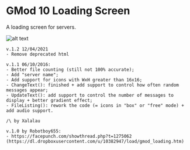 # GMod 10 Loading Screen

A loading screen for servers.

![alt text](https://i.imgur.com/aUupFCq.jpg)

    v.1.2 12/04/2021
    - Remove deprecated html

    v.1.1 06/10/2016:
    - Better file counting (still not 100% accurate);
    - Add "server name";
    - Add support for icons with WxH greater than 16x16;
    - ChangeText(): finished + add support to control how often random messages appear;
    - UpdateText(): add support to control the number of messages to display + better gradient effect;
    - FileListing(): rework the code (= icons in "box" or "free" mode) + add audio support.

    /\ by Xalalau
    
    v.1.0 by Robotboy655:
    - https://facepunch.com/showthread.php?t=1275062 (https://dl.dropboxusercontent.com/u/10382947/load/gmod_loading.htm)

